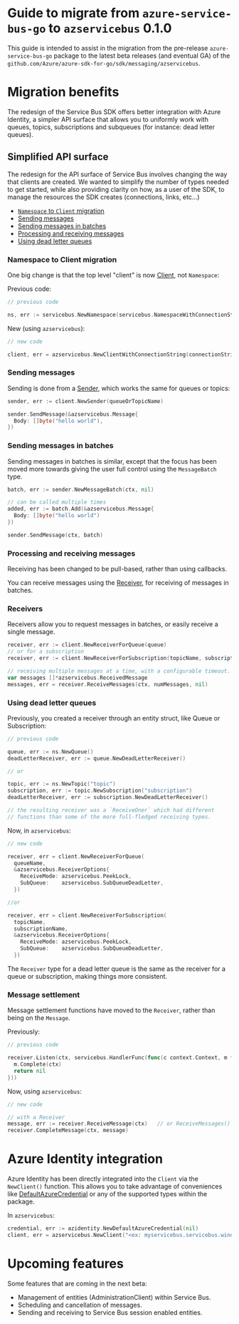# Guide to migrate from `azure-service-bus-go` to `azservicebus` 0.1.0

This guide is intended to assist in the migration from the pre-release `azure-service-bus-go` package to the latest beta releases (and eventual GA) of the `github.com/Azure/azure-sdk-for-go/sdk/messaging/azservicebus`.

# Migration benefits

The redesign of the Service Bus SDK offers better integration with Azure Identity, a simpler API surface that allows you to uniformly work with queues, topics, subscriptions and subqueues (for instance: dead letter queues).

## Simplified API surface

The redesign for the API surface of Service Bus involves changing the way that clients are created. We wanted to simplify the number of types needed to get started, while also providing clarity on how, as a user of the SDK, to manage the resources the SDK creates (connections, links, etc...)

- [`Namespace` to `Client` migration](#namespace-to-client-migration)
- [Sending messages](#sending-messages)
- [Sending messages in batches](#sending-messages-in-batches)
- [Processing and receiving messages](#processing-and-receiving-messages)
- [Using dead letter queues](#using-dead-letter-queues)

### Namespace to Client migration

One big change is that the top level "client" is now [Client](https://pkg.go.dev/github.com/Azure/azure-sdk-for-go/sdk/messaging/azservicebus#Client), not `Namespace`:

Previous code:

```go
// previous code

ns, err := servicebus.NewNamespace(servicebus.NamespaceWithConnectionString())
```

New (using `azservicebus`):

```go
// new code

client, err = azservicebus.NewClientWithConnectionString(connectionString, nil)
```

### Sending messages

Sending is done from a [Sender](https://pkg.go.dev/github.com/Azure/azure-sdk-for-go/sdk/messaging/azservicebus#Sender), which
works the same for queues or topics:

```go
sender, err := client.NewSender(queueOrTopicName)

sender.SendMessage(&azservicebus.Message{
  Body: []byte("hello world"),
})
```

### Sending messages in batches

Sending messages in batches is similar, except that the focus has been moved more
towards giving the user full control using the `MessageBatch` type.

```go
batch, err := sender.NewMessageBatch(ctx, nil)

// can be called multiple times
added, err := batch.Add(&azservicebus.Message{
  Body: []byte("hello world")
})

sender.SendMessage(ctx, batch)
```

### Processing and receiving messages

Receiving has been changed to be pull-based, rather than using callbacks. 

You can receive messages using the [Receiver](https://pkg.go.dev/github.com/Azure/azure-sdk-for-go/sdk/messaging/azservicebus#Receiver), for receiving of messages in batches.

### Receivers

Receivers allow you to request messages in batches, or easily receive a single message.

```go
receiver, err := client.NewReceiverForQueue(queue)
// or for a subscription
receiver, err := client.NewReceiverForSubscription(topicName, subscriptionName)

// receiving multiple messages at a time, with a configurable timeout.
var messages []*azservicebus.ReceivedMessage
messages, err = receiver.ReceiveMessages(ctx, numMessages, nil)
```

### Using dead letter queues

Previously, you created a receiver through an entity struct, like Queue or Subscription:

```go
// previous code

queue, err := ns.NewQueue()
deadLetterReceiver, err := queue.NewDeadLetterReceiver()

// or

topic, err := ns.NewTopic("topic")
subscription, err := topic.NewSubscription("subscription")
deadLetterReceiver, err := subscription.NewDeadLetterReceiver()

// the resulting receiver was a `ReceiveOner` which had different
// functions than some of the more full-fledged receiving types.
```

Now, in `azservicebus`:

```go
// new code

receiver, err = client.NewReceiverForQueue(
  queueName,
  &azservicebus.ReceiverOptions{
    ReceiveMode: azservicebus.PeekLock,
    SubQueue:    azservicebus.SubQueueDeadLetter,
  })

//or

receiver, err = client.NewReceiverForSubscription(
  topicName,
  subscriptionName,
  &azservicebus.ReceiverOptions{
    ReceiveMode: azservicebus.PeekLock,
    SubQueue:    azservicebus.SubQueueDeadLetter,
  })
```

The `Receiver` type for a dead letter queue is the same as the receiver for a 
queue or subscription, making things more consistent.

### Message settlement

Message settlement functions have moved to the `Receiver`, rather than being on the `Message`. 

Previously:

```go
// previous code

receiver.Listen(ctx, servicebus.HandlerFunc(func(c context.Context, m *servicebus.Message) error {
  m.Complete(ctx)
  return nil
}))
```

Now, using `azservicebus`:

```go
// new code

// with a Receiver
message, err := receiver.ReceiveMessage(ctx)   // or ReceiveMessages()
receiver.CompleteMessage(ctx, message)
```

# Azure Identity integration

Azure Identity has been directly integrated into the `Client` via the `NewClient()` function. This allows you to take advantage of conveniences like [DefaultAzureCredential](https://pkg.go.dev/github.com/Azure/azure-sdk-for-go/sdk/azidentity#section-readme) or any of the supported types within the package.

In `azservicebus`:

```go
credential, err := azidentity.NewDefaultAzureCredential(nil)
client, err = azservicebus.NewClient("<ex: myservicebus.servicebus.windows.net>", credential, nil)
```

# Upcoming features

Some features that are coming in the next beta:
- Management of entities (AdministrationClient) within Service Bus.
- Scheduling and cancellation of messages.
- Sending and receiving to Service Bus session enabled entities.

